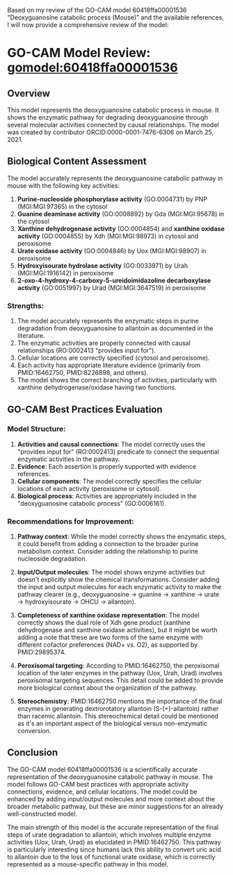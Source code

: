Based on my review of the GO-CAM model 60418ffa00001536 "Deoxyguanosine catabolic process (Mouse)" and the available references, I will now provide a comprehensive review of the model:

# GO-CAM Model Review: [gomodel:60418ffa00001536](https://bioregistry.io/go.model:60418ffa00001536)

## Overview
This model represents the deoxyguanosine catabolic process in mouse. It shows the enzymatic pathway for degrading deoxyguanosine through several molecular activities connected by causal relationships. The model was created by contributor ORCID:0000-0001-7476-6306 on March 25, 2021.

## Biological Content Assessment

The model accurately represents the deoxyguanosine catabolic pathway in mouse with the following key activities:

1. **Purine-nucleoside phosphorylase activity** (GO:0004731) by PNP (MGI:MGI:97365) in the cytosol
2. **Guanine deaminase activity** (GO:0008892) by Gda (MGI:MGI:95678) in the cytosol
3. **Xanthine dehydrogenase activity** (GO:0004854) and **xanthine oxidase activity** (GO:0004855) by Xdh (MGI:MGI:98973) in cytosol and peroxisome
4. **Urate oxidase activity** (GO:0004846) by Uox (MGI:MGI:98907) in peroxisome
5. **Hydroxyisourate hydrolase activity** (GO:0033971) by Urah (MGI:MGI:1916142) in peroxisome
6. **2-oxo-4-hydroxy-4-carboxy-5-ureidoimidazoline decarboxylase activity** (GO:0051997) by Urad (MGI:MGI:3647519) in peroxisome

### Strengths:
1. The model accurately represents the enzymatic steps in purine degradation from deoxyguanosine to allantoin as documented in the literature.
2. The enzymatic activities are properly connected with causal relationships (RO:0002413 "provides input for").
3. Cellular locations are correctly specified (cytosol and peroxisome).
4. Each activity has appropriate literature evidence (primarily from PMID:16462750, PMID:8226898, and others).
5. The model shows the correct branching of activities, particularly with xanthine dehydrogenase/oxidase having two functions.

## GO-CAM Best Practices Evaluation

### Model Structure:
1. **Activities and causal connections**: The model correctly uses the "provides input for" (RO:0002413) predicate to connect the sequential enzymatic activities in the pathway.
2. **Evidence**: Each assertion is properly supported with evidence references.
3. **Cellular components**: The model correctly specifies the cellular locations of each activity (peroxisome or cytosol).
4. **Biological process**: Activities are appropriately included in the "deoxyguanosine catabolic process" (GO:0006161).

### Recommendations for Improvement:

1. **Pathway context**: While the model correctly shows the enzymatic steps, it could benefit from adding a connection to the broader purine metabolism context. Consider adding the relationship to purine nucleoside degradation.

2. **Input/Output molecules**: The model shows enzyme activities but doesn't explicitly show the chemical transformations. Consider adding the input and output molecules for each enzymatic activity to make the pathway clearer (e.g., deoxyguanosine → guanine → xanthine → urate → hydroxyisourate → OHCU → allantoin).

3. **Completeness of xanthine oxidase representation**: The model correctly shows the dual role of Xdh gene product (xanthine dehydrogenase and xanthine oxidase activities), but it might be worth adding a note that these are two forms of the same enzyme with different cofactor preferences (NAD+ vs. O2), as supported by PMID:29895374.

4. **Peroxisomal targeting**: According to PMID:16462750, the peroxisomal location of the later enzymes in the pathway (Uox, Urah, Urad) involves peroxisomal targeting sequences. This detail could be added to provide more biological context about the organization of the pathway.

5. **Stereochemistry**: PMID:16462750 mentions the importance of the final enzymes in generating dextrorotatory allantoin (S-(+)-allantoin) rather than racemic allantoin. This stereochemical detail could be mentioned as it's an important aspect of the biological versus non-enzymatic conversion.

## Conclusion

The GO-CAM model 60418ffa00001536 is a scientifically accurate representation of the deoxyguanosine catabolic pathway in mouse. The model follows GO-CAM best practices with appropriate activity connections, evidence, and cellular locations. The model could be enhanced by adding input/output molecules and more context about the broader metabolic pathway, but these are minor suggestions for an already well-constructed model.

The main strength of this model is the accurate representation of the final steps of urate degradation to allantoin, which involves multiple enzyme activities (Uox, Urah, Urad) as elucidated in PMID:16462750. This pathway is particularly interesting since humans lack this ability to convert uric acid to allantoin due to the loss of functional urate oxidase, which is correctly represented as a mouse-specific pathway in this model.